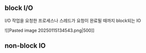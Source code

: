 ## block I/O
I/O 작업을 요청한 프로세스나 스레드가 요청이 완료될 때까지 block되는 IO

![[Pasted image 20250115134543.png|500]]
## non-block IO

